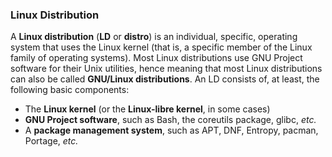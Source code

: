 ### Linux Distribution
A **Linux distribution** (**LD** or **distro**) is an individual, specific, operating system that uses the Linux kernel (that is, a specific member of the Linux family of operating systems). Most Linux distributions use GNU Project software for their Unix utilities, hence meaning that most Linux distributions can also be called **GNU/Linux distributions**. An LD consists of, at least, the following basic components:

* The **Linux kernel** (or the **Linux-libre kernel**, in some cases)
* **GNU Project software**, such as Bash, the coreutils package, glibc, *etc.*
* A **package management system**, such as APT, DNF, Entropy, pacman, Portage, *etc.*
